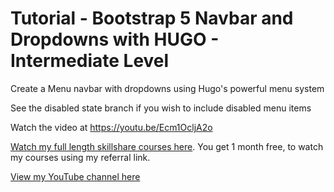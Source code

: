 # Tutorial - Bootstrap 5 Navbar and Dropdowns with HUGO - Intermediate Level

Create a Menu navbar with dropdowns using Hugo's powerful menu system

See the disabled state branch if you wish to include disabled menu items

Watch the video at <https://youtu.be/Ecm1OcljA2o>

[Watch my full length skillshare courses here](https://skl.sh/3rsfq4y). You get 1 month free, to watch my courses using my referral link.

[View my YouTube channel here](https://www.youtube.com/channel/UCtlnMUJr68ytsr11_dv_elg)
